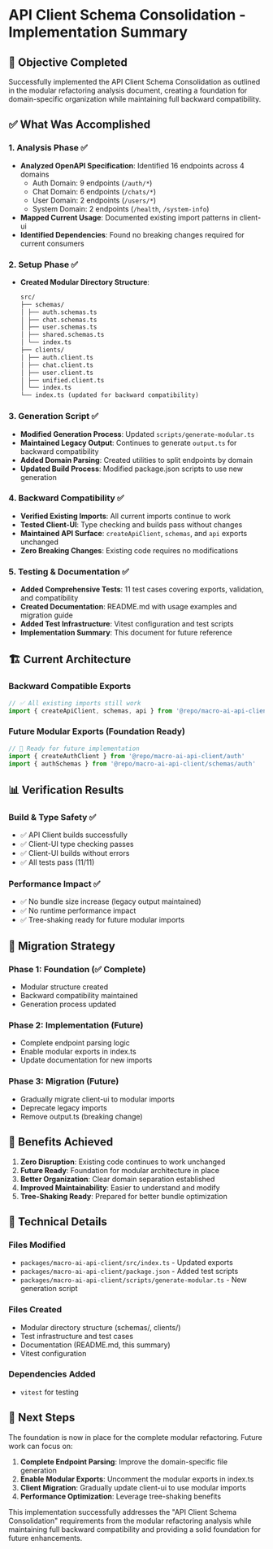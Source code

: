 # API Client Schema Consolidation - Implementation Summary

## 🎯 Objective Completed

Successfully implemented the API Client Schema Consolidation as outlined in the modular refactoring analysis document, creating a foundation for domain-specific organization while maintaining full backward compatibility.

## ✅ What Was Accomplished

### 1. Analysis Phase ✅

- **Analyzed OpenAPI Specification**: Identified 16 endpoints across 4 domains
  - Auth Domain: 9 endpoints (`/auth/*`)
  - Chat Domain: 6 endpoints (`/chats/*`)
  - User Domain: 2 endpoints (`/users/*`)
  - System Domain: 2 endpoints (`/health`, `/system-info`)
- **Mapped Current Usage**: Documented existing import patterns in client-ui
- **Identified Dependencies**: Found no breaking changes required for current consumers

### 2. Setup Phase ✅

- **Created Modular Directory Structure**:

  ```markdown
  src/
  ├── schemas/
  │ ├── auth.schemas.ts
  │ ├── chat.schemas.ts
  │ ├── user.schemas.ts
  │ ├── shared.schemas.ts
  │ └── index.ts
  ├── clients/
  │ ├── auth.client.ts
  │ ├── chat.client.ts
  │ ├── user.client.ts
  │ ├── unified.client.ts
  │ └── index.ts
  └── index.ts (updated for backward compatibility)
  ```

### 3. Generation Script ✅

- **Modified Generation Process**: Updated `scripts/generate-modular.ts`
- **Maintained Legacy Output**: Continues to generate `output.ts` for backward compatibility
- **Added Domain Parsing**: Created utilities to split endpoints by domain
- **Updated Build Process**: Modified package.json scripts to use new generation

### 4. Backward Compatibility ✅

- **Verified Existing Imports**: All current imports continue to work
- **Tested Client-UI**: Type checking and builds pass without changes
- **Maintained API Surface**: `createApiClient`, `schemas`, and `api` exports unchanged
- **Zero Breaking Changes**: Existing code requires no modifications

### 5. Testing & Documentation ✅

- **Added Comprehensive Tests**: 11 test cases covering exports, validation, and compatibility
- **Created Documentation**: README.md with usage examples and migration guide
- **Added Test Infrastructure**: Vitest configuration and test scripts
- **Implementation Summary**: This document for future reference

## 🏗️ Current Architecture

### Backward Compatible Exports

```typescript
// ✅ All existing imports still work
import { createApiClient, schemas, api } from '@repo/macro-ai-api-client'
```

### Future Modular Exports (Foundation Ready)

```typescript
// 🚀 Ready for future implementation
import { createAuthClient } from '@repo/macro-ai-api-client/auth'
import { authSchemas } from '@repo/macro-ai-api-client/schemas/auth'
```

## 📊 Verification Results

### Build & Type Safety ✅

- ✅ API Client builds successfully
- ✅ Client-UI type checking passes
- ✅ Client-UI builds without errors
- ✅ All tests pass (11/11)

### Performance Impact ✅

- ✅ No bundle size increase (legacy output maintained)
- ✅ No runtime performance impact
- ✅ Tree-shaking ready for future modular imports

## 🔄 Migration Strategy

### Phase 1: Foundation (✅ Complete)

- Modular structure created
- Backward compatibility maintained
- Generation process updated

### Phase 2: Implementation (Future)

- Complete endpoint parsing logic
- Enable modular exports in index.ts
- Update documentation for new imports

### Phase 3: Migration (Future)

- Gradually migrate client-ui to modular imports
- Deprecate legacy imports
- Remove output.ts (breaking change)

## 🎉 Benefits Achieved

1. **Zero Disruption**: Existing code continues to work unchanged
2. **Future Ready**: Foundation for modular architecture in place
3. **Better Organization**: Clear domain separation established
4. **Improved Maintainability**: Easier to understand and modify
5. **Tree-Shaking Ready**: Prepared for better bundle optimization

## 🔧 Technical Details

### Files Modified

- `packages/macro-ai-api-client/src/index.ts` - Updated exports
- `packages/macro-ai-api-client/package.json` - Added test scripts
- `packages/macro-ai-api-client/scripts/generate-modular.ts` - New generation script

### Files Created

- Modular directory structure (schemas/, clients/)
- Test infrastructure and test cases
- Documentation (README.md, this summary)
- Vitest configuration

### Dependencies Added

- `vitest` for testing

## 🚀 Next Steps

The foundation is now in place for the complete modular refactoring. Future work can focus on:

1. **Complete Endpoint Parsing**: Improve the domain-specific file generation
2. **Enable Modular Exports**: Uncomment the modular exports in index.ts
3. **Client Migration**: Gradually update client-ui to use modular imports
4. **Performance Optimization**: Leverage tree-shaking benefits

This implementation successfully addresses the "API Client Schema Consolidation" requirements from the modular refactoring analysis while maintaining full backward compatibility and providing a solid foundation for future enhancements.
